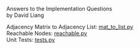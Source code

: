 Answers to the Implementation Questions  
by David Liang

Adjacency Matrix to Adjacency List: [mat_to_list.py](https://github.com/davidliang104/Admission/blob/main/mat_to_list.py)  
Reachable Nodes: [reachable.py](https://github.com/davidliang104/Admission/blob/main/reachable.py)  
Unit Tests: [tests.py](https://github.com/davidliang104/Admission/blob/main/tests.py)
